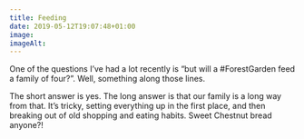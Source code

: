 ```yaml
---
title: Feeding
date: 2019-05-12T19:07:48+01:00
image: 
imageAlt: 
---
```


One of the questions I’ve had a lot recently is “but will a #ForestGarden feed a family of four?”. Well, something along those lines.

The short answer is yes. The long answer is that our family is a long way from that. It’s tricky, setting everything up in the first place, and then breaking out of old shopping and eating habits. Sweet Chestnut bread anyone?!

